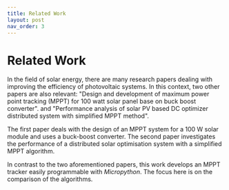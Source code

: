 ```yaml
---
title: Related Work
layout: post
nav_order: 3
---
```


# Related Work

In the field of solar energy, there are many research papers dealing
with improving the efficiency of photovoltaic systems. In this context,
two other papers are also relevant: \"Design and development of maximum
power point tracking (MPPT) for 100 watt solar panel base on buck boost
converter\". and \"Performance analysis of solar PV
based DC optimizer distributed system with simplified MPPT method\". 

The first paper deals with the design of an
MPPT system for a 100 W solar module and uses a buck-boost converter.
The second paper investigates the performance of a distributed solar
optimisation system with a simplified MPPT algorithm. 

In contrast to the two aforementioned papers, this work develops an MPPT tracker easily programmable with *Micropython*. The focus here is on the comparison of
the algorithms.

